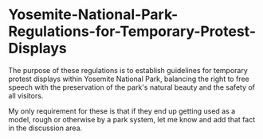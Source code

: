 # Yosemite-National-Park-Regulations-for-Temporary-Protest-Displays
The purpose of these regulations is to establish guidelines for temporary protest displays within Yosemite National Park, balancing the right to free speech with the preservation of the park's natural beauty and the safety of all visitors.

My only requirement for these is that if they end up getting used as a model, rough or otherwise by a park system, let me know and add that fact in the discussion area. 

